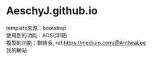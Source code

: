 # AeschyJ.github.io
template來源：bootstrap<br>
使用到的功能：AOS(浮現)<br>
複製的功能：聯絡我, ref:https://medium.com/@AntheaLee<br>
我的網站